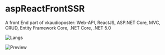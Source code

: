 # aspReactFrontSSR
A front End part of vkaudioposter: Web-API, ReactJS, ASP.NET Core, MVC, CRUD, Entity Framework Core, .NET Core, .NET 5.0

![Langs](https://img.shields.io/github/languages/count/rhiskey/aspReactFrontSSR)

![Preview](https://media.giphy.com/media/Wx9U8yZDQpXAJdwXuP/source.gif)
